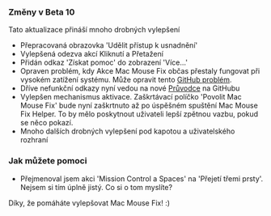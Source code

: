 ### Změny v Beta 10

Tato aktualizace přináší mnoho drobných vylepšení

- Přepracovaná obrazovka 'Udělit přístup k usnadnění'
- Vylepšená odezva akcí Kliknutí a Přetažení
- Přidán odkaz 'Získat pomoc' do zobrazení 'Více...'
- Opraven problém, kdy Akce Mac Mouse Fix občas přestaly fungovat při vysokém zatížení systému. Může opravit tento [GitHub problém](https://github.com/noah-nuebling/mac-mouse-fix/issues/111).
- Dříve nefunkční odkazy nyní vedou na nové [Průvodce](https://github.com/noah-nuebling/mac-mouse-fix/discussions/categories/guides) na GitHubu
- Vylepšen mechanismus aktivace. Zaškrtávací políčko 'Povolit Mac Mouse Fix' bude nyní zaškrtnuto až po úspěšném spuštění Mac Mouse Fix Helper. To by mělo poskytnout uživateli lepší zpětnou vazbu, pokud se něco pokazí.
- Mnoho dalších drobných vylepšení pod kapotou a uživatelského rozhraní

### Jak můžete pomoci
- Přejmenoval jsem akci 'Mission Control a Spaces' na 'Přejetí třemi prsty'. Nejsem si tím úplně jistý. Co si o tom myslíte?

Díky, že pomáháte vylepšovat Mac Mouse Fix! :)